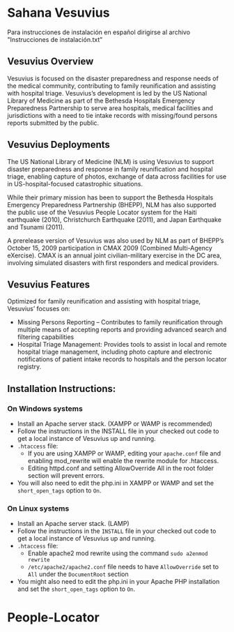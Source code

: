 # Sahana Vesuvius

Para instrucciones de instalación en español dirigirse al archivo "Instrucciones de instalación.txt"

## Vesuvius Overview

Vesuvius is focused on the disaster preparedness and response needs of the medical community, contributing to family reunification and assisting with hospital triage. Vesuvius’s development is led by the US National Library of Medicine as part of the Bethesda Hospitals Emergency Preparedness Partnership to serve area hospitals, medical facilities and jurisdictions with a need to tie intake records with missing/found persons reports submitted by the public.

## Vesuvius Deployments

The US National Library of Medicine (NLM) is using Vesuvius to support disaster preparedness and response in family reunification and hospital triage, enabling capture of photos, exchange of data across facilities for use in US-hospital-focused catastrophic situations.

While their primary mission has been to support the Bethesda Hospitals Emergency Preparedness Partnership (BHEPP), NLM has also supported the public use of the Vesuvius People Locator system for the Haiti earthquake (2010), Christchurch Earthquake (2011), and Japan Earthquake and Tsunami (2011).

A prerelease version of Vesuvius was also used by NLM as part of BHEPP’s October 15, 2009 participation in CMAX 2009 (Combined Multi-Agency eXercise). CMAX is an annual joint civilian-military exercise in the DC area, involving simulated disasters with first responders and medical providers.

## Vesuvius Features

Optimized for family reunification and assisting with hospital triage, Vesuvius’ focuses on:

* Missing Persons Reporting – Contributes to family reunification through multiple means of accepting reports and providing advanced search and filtering capabilities
* Hospital Triage Management: Provides tools to assist in local and remote hospital triage management, including photo capture and electronic notifications of patient intake records to hospitals and the person locator registry.

## Installation Instructions:

### On Windows systems
- Install an Apache server stack. (XAMPP or WAMP is recommended)
- Follow the instructions in the INSTALL file in your checked out code to get a local instance of Vesuvius up and running.
- ```.htaccess``` file:
  - If you are using XAMPP or WAMP, editing your ```apache.conf``` file and enabling mod_rewrite will enable the rewrite module for .htaccess.
  - Editing httpd.conf and setting AllowOverride All in the root folder section will prevent errors.
- You will also need to edit the php.ini in XAMPP or WAMP and set the ```short_open_tags``` option to ```On```. 

### On Linux systems

- Install an Apache server stack. (LAMP)
- Follow the instructions in the ```INSTALL``` file in your checked out code to get a local instance of Vesuvius up and running.
- ```.htaccess``` file:
  - Enable apache2 mod rewrite using the command ```sudo a2enmod rewrite```
  - ```/etc/apache2/apache2.conf``` file needs to have ```AllowOverride``` set to ```All``` under the ```DocumentRoot``` section
- You might also need to edit the php.ini in your Apache PHP installation and set the ```short_open_tags``` option to ```On```. 
# People-Locator
